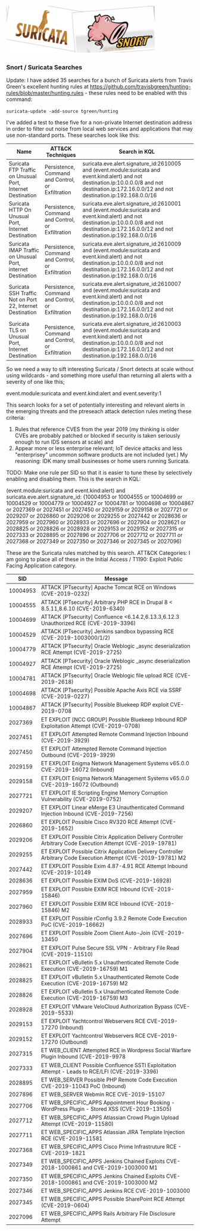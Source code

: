 ![things](/img/snorts2.png?raw=true "text")

### Snort / Suricata Searches

Update: I have added 35 searches for a bunch of Suricata alerts from Travis Green's excellent hunting rules at https://github.com/travisbgreen/hunting-rules/blob/master/hunting.rules - these rules need to be enabled with this command:

`suricata-update -add-source tgreen/hunting`

I've added a test to these five for a non-private Internet destination address in order to filter out noise from local web services and applications that may use non-standard ports. These searches look like this:

| Name                                                        | ATT&CK Techniques                                 | Search in KQL                                                                                                                                                                                         |
|-------------------------------------------------------------|---------------------------------------------------|-------------------------------------------------------------------------------------------------------------------------------------------------------------------------------------------------------|
| Suricata FTP Traffic on Unusual Port, Internet Destination  | Persistence, Command and Control, or Exfiltration | suricata.eve.alert.signature_id:2610005 and (event.module:suricata and event.kind:alert) and not destination.ip:10.0.0.0/8 and not destination.ip:172.16.0.0/12 and not destination.ip:192.168.0.0/16 |
| Suricata HTTP On Unusual Port, Internet Destination         | Persistence, Command and Control, or Exfiltration | suricata.eve.alert.signature_id:2610001 and (event.module:suricata and event.kind:alert) and not destination.ip:10.0.0.0/8 and not destination.ip:172.16.0.0/12 and not destination.ip:192.168.0.0/16 |
| Suricata IMAP Traffic on Unusual Port, internet Destination | Persistence, Command and Control, or Exfiltration | suricata.eve.alert.signature_id:2610009 and (event.module:suricata and event.kind:alert) and not destination.ip:10.0.0.0/8 and not destination.ip:172.16.0.0/12 and not destination.ip:192.168.0.0/16 |
| Suricata SSH Traffic Not on Port 22, Internet Destination   | Persistence, Command and Control, or Exfiltration | suricata.eve.alert.signature_id:2610007 and (event.module:suricata and event.kind:alert) and not destination.ip:10.0.0.0/8 and not destination.ip:172.16.0.0/12 and not destination.ip:192.168.0.0/16 |
| Suricata TLS on Unusual Port, Internet Destination          | Persistence, Command and Control, or Exfiltration | suricata.eve.alert.signature_id:2610003 and (event.module:suricata and event.kind:alert) and not destination.ip:10.0.0.0/8 and not destination.ip:172.16.0.0/12 and not destination.ip:192.168.0.0/16 |

So we need a way to sift interesting Suricata / Snort detects at scale without using wildcards - and something more useful than returning all alerts with a severity of one like this;

event.module:suricata and event.kind:alert and event.severity:1

This search looks for a set of potentially interesting and relevant alerts in the emerging threats and the ptreseach attack detection rules meting these criteria:

1. Rules that reference CVES from the year 2019 (my thinking is older CVEs are probably patched or blocked if security is taken seriously enough to run IDS sensors at scale) and
2. Appear more or less enterprise relevant; IoT device attacks and less "enterprisey" uncommon software products are not included (yet.) My reasoning: IDK many small businesses or home users running Suricata.

TODO: Make one rule per SID so that it is easier to tune these by selectively enabling and disabling them. This is the search in KQL:

(event.module:suricata and event.kind:alert) and suricata.eve.alert.signature_id:  {10004953 or 10004555 or 10004699 or 10004529 or 10004779 or 10004927 or 10004781 or 10004698 or 10004867 or 2027369 or 2027451 or 2027450 or 2029159 or 2029158 or 2027721 or 2029207 or 2026860 or 2029206 or 2029255 or 2027442 or 2028636 or 2027959 or 2027960 or 2028933 or 2027696 or 2027904 or 2028621 or 2028825 or 2028826 or 2028928 or 2029153 or 2029152 or 2027315 or 2027333 or 2028895 or 2027896 or 2027706 or 2027712 or 2027711 or 2027368 or 2027349 or 2027350 or 2027346 or 2027345 or 2027096)

These are the Suricata rules matched by this search.
ATT&CK Categories: I am going to place all of these in the Initial Access / T1190: Exploit Public Facing Application category.

| SID      | Message                                                                                                         |
|----------|-----------------------------------------------------------------------------------------------------------------|
| 10004953 | ATTACK [PTsecurity] Apache Tomcat RCE on Windows (CVE-2019-0232)                                                |
| 10004555 | ATTACK [PTsecurity] Arbitrary PHP RCE in Drupal 8 < 8.5.11,8.6.10 (CVE-2019-6340)                               |
| 10004699 | ATTACK [PTsecurity] Confluence <6.14.2,6.13.3,6.12.3 Unauthorized RCE (CVE-2019-3396)                           |
| 10004529 | ATTACK [PTsecurity] Jenkins sandbox bypassing RCE (CVE-2019-1003000/1/2)                                        |
| 10004779 | ATTACK [PTsecurity] Oracle Weblogic _async deserialization RCE Attempt (CVE-2019-2725)                          |
| 10004927 | ATTACK [PTsecurity] Oracle Weblogic _async deserialization RCE Attempt (CVE-2019-2725)                          |
| 10004781 | ATTACK [PTsecurity] Oracle Weblogic file upload RCE (CVE-2019-2618)                                             |
| 10004698 | ATTACK [PTsecurity] Possible Apache Axis RCE via SSRF (CVE-2019-0227)                                           |
| 10004867 | ATTACK [PTsecurity] Possible Bluekeep RDP exploit CVE-2019-0708                                                 |
| 2027369  | ET EXPLOIT [NCC GROUP] Possible Bluekeep Inbound RDP Exploitation Attempt (CVE-2019-0708)                       |
| 2027451  | ET EXPLOIT Attempted Remote Command Injection Inbound (CVE-2019-3929)                                           |
| 2027450  | ET EXPLOIT Attempted Remote Command Injection Outbound (CVE-2019-3929)                                          |
| 2029159  | ET EXPLOIT Enigma Network Management Systems v65.0.0 CVE-2019-16072 (Inbound)                                   |
| 2029158  | ET EXPLOIT Enigma Network Management Systems v65.0.0 CVE-2019-16072 (Outbound)                                  |
| 2027721  | ET EXPLOIT IE Scripting Engine Memory Corruption Vulnerability (CVE-2019-0752)                                  |
| 2029207  | ET EXPLOIT Linear eMerge E3 Unauthenticated Command Injection Inbound (CVE-2019-7256)                           |
| 2026860  | ET EXPLOIT Possible Cisco RV320 RCE Attempt (CVE-2019-1652)                                                     |
| 2029206  | ET EXPLOIT Possible Citrix Application Delivery Controller Arbitrary Code Execution Attempt (CVE-2019-19781)    |
| 2029255  | ET EXPLOIT Possible Citrix Application Delivery Controller Arbitrary Code Execution Attempt (CVE-2019-19781) M2 |
| 2027442  | ET EXPLOIT Possible Exim 4.87-4.91 RCE Attempt Inbound (CVE-2019-10149                                          |
| 2028636  | ET EXPLOIT Possible EXIM DoS (CVE-2019-16928)                                                                   |
| 2027959  | ET EXPLOIT Possible EXIM RCE Inbound (CVE-2019-15846)                                                           |
| 2027960  | ET EXPLOIT Possible EXIM RCE Inbound (CVE-2019-15846) M2                                                        |
| 2028933  | ET EXPLOIT Possible rConfig 3.9.2 Remote Code Execution PoC (CVE-2019-16662)                                    |
| 2027696  | ET EXPLOIT Possible Zoom Client Auto-Join (CVE-2019-13450                                                       |
| 2027904  | ET EXPLOIT Pulse Secure SSL VPN - Arbitrary File Read (CVE-2019-11510)                                          |
| 2028621  | ET EXPLOIT vBulletin 5.x Unauthenticated Remote Code Execution (CVE-2019-16759) M1                              |
| 2028825  | ET EXPLOIT vBulletin 5.x Unauthenticated Remote Code Execution (CVE-2019-16759) M2                              |
| 2028826  | ET EXPLOIT vBulletin 5.x Unauthenticated Remote Code Execution (CVE-2019-16759) M3                              |
| 2028928  | ET EXPLOIT VMware VeloCloud Authorization Bypass (CVE-2019-5533)                                                |
| 2029153  | ET EXPLOIT Yachtcontrol Webservers RCE CVE-2019-17270 (Inbound)                                                 |
| 2029152  | ET EXPLOIT Yachtcontrol Webservers RCE CVE-2019-17270 (Outbound)                                                |
| 2027315  | ET WEB_CLIENT Attempted RCE in Wordpress Social Warfare Plugin Inbound (CVE-2019-9978                           |
| 2027333  | ET WEB_CLIENT Possible Confluence SSTI Exploitation Attempt - Leads to RCE/LFI (CVE-2019-3396)                  |
| 2028895  | ET WEB_SERVER Possible PHP Remote Code Execution CVE-2019-11043 PoC (Inbound)                                   |
| 2027896  | ET WEB_SERVER Webmin RCE CVE-2019-15107                                                                         |
| 2027706  | ET WEB_SPECIFIC_APPS Appointment Hour Booking - WordPress Plugin - Stored XSS (CVE-2019-13505)                  |
| 2027712  | ET WEB_SPECIFIC_APPS Atlassian Crowd Plugin Upload Attempt (CVE-2019-11580)                                     |
| 2027711  | ET WEB_SPECIFIC_APPS Atlassian JIRA Template Injection RCE (CVE-2019-11581                                      |
| 2027368  | ET WEB_SPECIFIC_APPS Cisco Prime Infrastruture RCE - CVE-2019-1821                                              |
| 2027349  | ET WEB_SPECIFIC_APPS Jenkins Chained Exploits CVE-2018-1000861 and CVE-2019-1003000 M1                          |
| 2027350  | ET WEB_SPECIFIC_APPS Jenkins Chained Exploits CVE-2018-1000861 and CVE-2019-1003000 M2                          |
| 2027346  | ET WEB_SPECIFIC_APPS Jenkins RCE CVE-2019-1003000                                                               |
| 2027345  | ET WEB_SPECIFIC_APPS Possible SharePoint RCE Attempt (CVE-2019-0604)                                            |
| 2027096  | ET WEB_SPECIFIC_APPS Rails Arbitrary File Disclosure Attempt                                                    |

